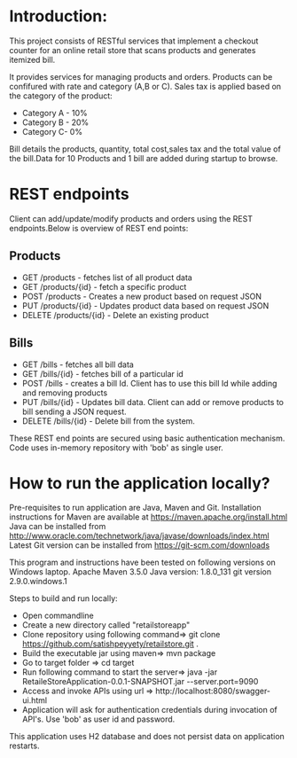 # Introduction: 
This project consists of RESTful services that implement a checkout counter for an online retail store that scans products and generates itemized bill.

It provides services for managing products and orders.  Products can be confifured with rate and category (A,B or C). Sales tax is applied based on the category of the product:
* Category A - 10%
* Category B - 20%
* Category C- 0%

Bill details the products, quantity, total cost,sales tax and the total value of the bill.Data for 10 Products and 1 bill are added during startup to browse.

# REST endpoints
Client can add/update/modify products and orders using the REST endpoints.Below is overview of REST end points:

## Products
*  GET /products - fetches list of all product data
*  GET /products/{id} - fetch a specific product
*  POST /products - Creates a new product based on request JSON
*  PUT /products/{id} - Updates product data based on request JSON
*  DELETE /products/{id} - Delete an existing product


## Bills
*  GET /bills - fetches all bill data
*  GET /bills/{id} - fetches bill of a particular id
*  POST /bills - creates a bill Id. Client has to use this bill Id while adding and removing products
*  PUT /bills/{id} - Updates bill data. Client can add or remove products to bill sending a JSON request.
*  DELETE /bills/{id} - Delete bill from the system.

 These REST end points are secured using basic authentication mechanism. Code uses in-memory repository with 'bob' as single user.

# How to run the application locally?

Pre-requisites to run application are Java, Maven and Git. 
Installation instructions for Maven are available at https://maven.apache.org/install.html
Java can be installed from http://www.oracle.com/technetwork/java/javase/downloads/index.html
Latest Git version can be installed from https://git-scm.com/downloads

This program and instructions have been tested on following versions on Windows laptop.
Apache Maven 3.5.0 
Java version: 1.8.0_131
git version 2.9.0.windows.1

Steps to build and run locally:
* Open commandline
* Create a new directory called "retailstoreapp" 
* Clone repository using following command=>   git clone https://github.com/satishpeyyety/retailstore.git .
* Build the executable jar using maven=> mvn package  
* Go to target folder => cd target
* Run following command to start the server=> java -jar RetaileStoreApplication-0.0.1-SNAPSHOT.jar --server.port=9090 
* Access and invoke APIs using url => http://localhost:8080/swagger-ui.html
* Application will ask for authentication credentials during invocation of API's. Use 'bob' as user id and password.

This application uses H2 database and does not persist data on application restarts. 

